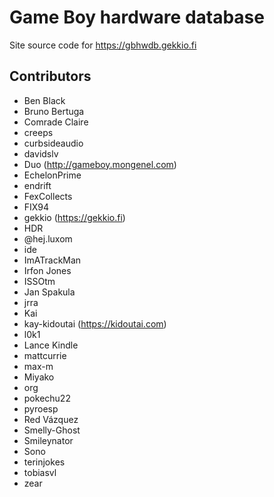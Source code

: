 <!--
SPDX-FileCopyrightText: 2017-2023 Joonas Javanainen <joonas.javanainen@gmail.com>

SPDX-License-Identifier: CC0-1.0
-->

# Game Boy hardware database

Site source code for https://gbhwdb.gekkio.fi

## Contributors

* Ben Black
* Bruno Bertuga
* Comrade Claire
* creeps
* curbsideaudio
* davidslv
* Duo (http://gameboy.mongenel.com)
* EchelonPrime
* endrift
* FexCollects
* FIX94
* gekkio (https://gekkio.fi)
* HDR
* @hej.luxom
* ide
* ImATrackMan
* Irfon Jones
* ISSOtm
* Jan Spakula
* jrra
* Kai
* kay-kidoutai (https://kidoutai.com)
* l0k1
* Lance Kindle
* mattcurrie
* max-m
* Miyako
* org
* pokechu22
* pyroesp
* Red Vázquez
* Smelly-Ghost
* Smileynator
* Sono
* terinjokes
* tobiasvl
* zear
